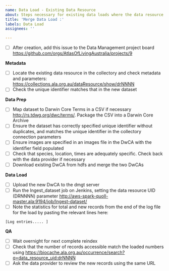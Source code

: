 ```yaml
---
name: Data Load - Existing Data Resource
about: Steps necessary for existing data loads where the data resource has already been created and there is data previously uploaded to the ALA
title: 'Merge Data Load :'
labels: Data Load
assignees: ''

---
```


- [ ] After creation, add this issue to the Data Management project board https://github.com/orgs/AtlasOfLivingAustralia/projects/9

**Metadata**
- [ ] Locate the existing data resource in the collectory and check metadata and parameters: https://collections.ala.org.au/dataResource/show/drNNNN 
- [ ] Check the unique identifier matches that in the new dataset

**Data Prep**
- [ ] Map dataset to Darwin Core Terms in a CSV if necessary http://rs.tdwg.org/dwc/terms/. Package the CSV into a Darwin Core Archive
- [ ] Ensure the dataset has correctly specified unique identifier without duplicates, and matches the unique identifier in the collectory connection parameters
- [ ] Ensure images are specified in an images file in the DwCA with the identifier field populated
- [ ] Check that species, location, times are adequately specific. Check back with the data provider if necessary
- [ ] Download existing DwCA from hdfs and merge the two DwCAs 

**Data Load**
- [ ] Upload the new DwCA to the dmgt server
- [ ] Run the Ingest_dataset job on Jenkins, setting the data resource UID (DRNNNN) parameter http://aws-spark-quoll-master.ala:9194/job/Ingest-dataset/
- [ ] Note the statistics for total and new records from the end of the log file for the load by pasting the relevant lines here:
```
[Log entries..... ]
```
**QA**
- [ ] Wait overnight for next complete reindex
- [ ] Check that the number of records accessible match the loaded numbers using https://biocache.ala.org.au/occurrence/search?q=data_resource_uid:drNNNN
- [ ] Ask the data provider to review the new records using the same URL
